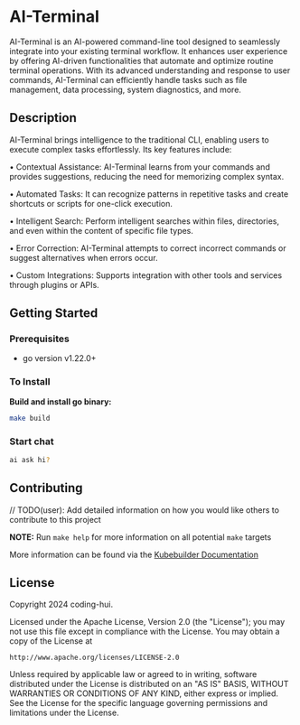 # AI-Terminal

AI-Terminal is an AI-powered command-line tool designed to seamlessly integrate into your existing terminal workflow. It enhances user experience by offering AI-driven functionalities that automate and optimize routine terminal operations. With its advanced understanding and response to user commands, AI-Terminal can efficiently handle tasks such as file management, data processing, system diagnostics, and more.

## Description

AI-Terminal brings intelligence to the traditional CLI, enabling users to execute complex tasks effortlessly. Its key features include:

• Contextual Assistance: AI-Terminal learns from your commands and provides suggestions, reducing the need for memorizing complex syntax.   

• Automated Tasks: It can recognize patterns in repetitive tasks and create shortcuts or scripts for one-click execution.

• Intelligent Search: Perform intelligent searches within files, directories, and even within the content of specific file types.

• Error Correction: AI-Terminal attempts to correct incorrect commands or suggest alternatives when errors occur.

• Custom Integrations: Supports integration with other tools and services through plugins or APIs.

## Getting Started

### Prerequisites

- go version v1.22.0+

### To Install

**Build and install go binary:**

```sh
make build
```

### Start chat

```sh
ai ask hi?
```

## Contributing

// TODO(user): Add detailed information on how you would like others to contribute to this project

**NOTE:** Run `make help` for more information on all potential `make` targets

More information can be found via the [Kubebuilder Documentation](https://book.kubebuilder.io/introduction.html)

## License

Copyright 2024 coding-hui.

Licensed under the Apache License, Version 2.0 (the "License");
you may not use this file except in compliance with the License.
You may obtain a copy of the License at

    http://www.apache.org/licenses/LICENSE-2.0

Unless required by applicable law or agreed to in writing, software
distributed under the License is distributed on an "AS IS" BASIS,
WITHOUT WARRANTIES OR CONDITIONS OF ANY KIND, either express or implied.
See the License for the specific language governing permissions and
limitations under the License.


